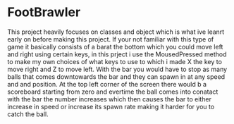 # FootBrawler


This project heavily focuses on classes and object which is what ive leanrt early on before making this project. If your not familiar with this type of game it basically consists of a barat the bottom which you could move left and right using certain keys, in this prject i use the MousedPressed method to make my own choices of what keys to use to which i made X the key to move right and Z to move left. 
With the bar you would have to stop as many balls that comes downtowards the bar and they can spawn in at any speed and and position. At the top left corner of the screen there would b a scoreboard starting from zero and evertime the ball comes into conatact with the bar the number increases which then causes the bar to either increase in speed or increase its spawn rate making it harder for you to catch the ball.
